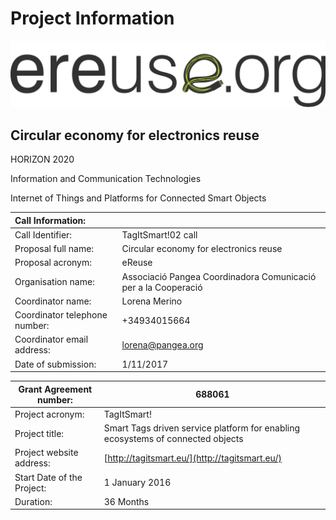 # Project Information

![](.gitbook/assets/ereuse_logo_v7%20%281%29.png)

## Circular economy for electronics reuse

HORIZON 2020

Information and Communication Technologies

Internet of Things and Platforms for Connected Smart Objects

| Call Information: |  |
| :--- | :--- |
| Call Identifier: | TagItSmart!02 call |
| Proposal full name: | Circular economy for electronics reuse |
| Proposal acronym: | eReuse |
| Organisation name: | Associació Pangea Coordinadora Comunicació per a la Cooperació |
| Coordinator name: | Lorena Merino |
| Coordinator telephone number: | +34934015664 |
| Coordinator email address: | lorena@pangea.org |
| Date of submission: | 1/11/2017 |

| Grant Agreement number: | 688061 |
| --- | --- |
| Project acronym: | TagItSmart! |
| Project title: | Smart Tags driven service platform for enabling ecosystems of connected objects |
| Project website address: | [http://tagitsmart.eu/](http://tagitsmart.eu/) |
| Start Date of the Project: | 1 January 2016 |
| Duration: | 36 Months |



